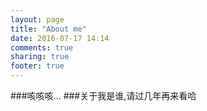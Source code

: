```yaml
---
layout: page
title: "About me"
date: 2016-07-17 14:14
comments: true
sharing: true
footer: true
---
```

###咳咳咳...
###关于我是谁,请过几年再来看哈
